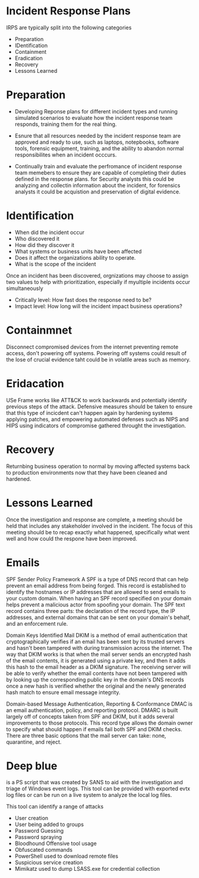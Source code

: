 # Incident Response Plans
IRPS are typically split into the following categories
- Preparation
- IDentification
- Containment
- Eradication
- Recovery
- Lessons Learned


# Preparation
- Developing Reponse plans for different incident types and running simulated scenarios to evaluate how the incident response team responds, training them for the real thing.

- Esnure that all resources needed by the incident response team are approved and ready to use, such as laptops, notepbooks, software tools, forensic equipment, training, and the ability to abandon normal responsibilites when an incident occcurs.

- Continually train and evaluate the perfromance of incident response team memebers to ensure they are capable of completing their duties defined in the response plans. for Security analysts this could be analyzing and collectin information about  the incident, for forensics analysts it could be acquistion and preservation of digital evidence.


# Identification
- When did the incident occur
- Who discovered it
- How did they discover it
- What systems or business units have been affected
- Does it affect the organizations ability to operate.
- What is the scope of the incident

Once an incident has been discovered, orgnizations may choose to assign two values to help with prioritization, especially if myultiple incidents occur simultaneously

- Critically level: How fast does the response need to be?
- Impact level: How long will the incident impact business operations?

# Containmnet
Disconnect compromised devices from the internet preventing remote access, don't powering off systems. Powering off systems could result of the lose of crucial evidence taht could be in volatile areas such as memory. 

# Eridacation
USe Frame works like ATT&CK to work backwards and potentially identify previous  steps of the attack. 
Defensive measures should be taken to ensure that this type of incicdent can't happen again by hardening systems applying patches, and empowering automated defenses such as NIPS and HIPS using indicators of compromise gathered throught the investigation. 

# Recovery
Returnbing business operation to normal by moving affected systems back to production environments now that they have been cleaned and hardened. 

# Lessons Learned
Once the investigation and response are complete, a meeting should be held that includes any stakeholder involved in the incident. The focus of this meeting should be to recap exactly what happened, specifically what went well and how could the respone have been improved. 


# Emails

SPF Sender Policy Framework
A SPF is a type of DNS record that can help prevent an email address from being forged. This record is established to identify the hostnames or IP addresses that are allowed to send emails to your custom domain. When having an SPF record specified on your domain helps prevent a malicious actor from spoofing your domain. The SPF text record contains three parts: the declaration of the record type, the IP addresses, and external domains that can be sent on your domain's behalf, and an enforcement rule. 


Domain Keys Identified Mail
DKIM is a method of email authentication that cryptographically verifies if an email has been sent by its trusted servers and hasn't been tampered with during transmission across the internet. The way that DKIM works is that when the mail server sends an encrypted hash of the email contents, it is generated using a private key, and then it adds this hash to the email header as a DKIM signature. The receiving server will be able to verify whether the email contents have not been tampered with by looking up the corresponding public key in the domain's DNS records once a new hash is verified whether the original and the newly generated hash match to ensure email message integrity. 

Domain-based Message Authentication, Reporting & Conformance
DMAC is an email authentication, policy, and reporting protocol. DMARC is built largely off of concepts taken from SPF and DKIM, but it adds several improvements to those protocols. This record type allows the domain owner to specify what should happen if emails fail both SPF and DKIM checks. There are three basic options that the mail server can take: none, quarantine, and reject. 

# Deep blue
is a PS script that was created  by SANS to aid with the investigation and triage of Windows event logs. This tool can be provided with exported evtx log files or can be run on a live system to analyze the local log files. 

This tool can identify a range of attacks
- User creation
- User being added to groups
- Password Guessing
- Password spraying
- Bloodhound Offensive tool usage
- Obfuscated commands
- PowerShell used to download remote files
- Suspicious service creation
- Mimikatz used to dump LSASS.exe for credential collection
